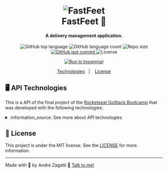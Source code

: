 <h1 align="center">
    <img alt="FastFeet" src="https://res.cloudinary.com/zagatti/image/upload/v1583106267/readme/logo-readme-fastfeet_g0a0yd.png" />
    <br>
    FastFeet 🚚 
</h1>

<h4 align="center">
  A delivery management application.
</h4>
<p align="center">
  <img alt="GitHub top language" src="https://img.shields.io/github/languages/top/AZagatti/FastFeet?style=plastic">
  
  <img alt="GitHub language count" src="https://img.shields.io/github/languages/count/AZagatti/FastFeet?style=plastic">

  <img alt="Repo size" src="https://img.shields.io/github/repo-size/AZagatti/FastFeet?style=plastic">

  <a href="https://github.com/AZagatti/FastFeet/commits/master">
    <img alt="GitHub last commit" src="https://img.shields.io/github/last-commit/AZagatti/FastFeet/master?style=plastic">
  </a>
  
  <img alt="License" src="https://img.shields.io/github/license/AZagatti/FastFeet?style=plastic">
</p>

<div align="center">

[![Run in Insomnia}](https://insomnia.rest/images/run.svg)](https://insomnia.rest/run/?label=FastFeet&uri=https%3A%2F%2Fres.cloudinary.com%2Fzagatti%2Fraw%2Fupload%2Fv1583112144%2Fimsomnia%2FFastfeet_t1copk.json)

</div>

<p align="center">
  <a href="#-api-technologies">Technologies</a>&nbsp;&nbsp;&nbsp;|&nbsp;&nbsp;&nbsp;
  <a href="#-license">License</a>
</p>

## 🖥 API Technologies

This is a API of the final project of the [Rocketseat GoStack Bootcamp](https://rocketseat.com.br/bootcamp) that was developed with the following technologies:

<details>
  <summary>:information_source:  See more about API technologies</summary>

- [Bcrypt](https://www.npmjs.com/package/bcrypt)
- [Bee Queue](https://www.npmjs.com/package/bcrypt)
- [date-fns](https://date-fns.org/)
- [Docker](https://www.docker.com/docker-community)
- [DotEnv](https://www.npmjs.com/package/dotenv)
- [Express](https://expressjs.com/)
- [JWT](https://jwt.io/)
- [Multer](https://github.com/expressjs/multer)
- [Node.js](https://nodejs.org/)
- [Nodemailer](https://nodemailer.com/about/)
- [nodemon](https://nodemon.io/)
- [node-postgres](https://www.npmjs.com/package/pg)
- [PostgreSQL](https://www.postgresql.org/)
- [Redis](https://redis.io/)
- [Sequelize](http://docs.sequelizejs.com/)
- [Sucrase](https://github.com/alangpierce/sucrase)
- [Typescript](https://www.typescriptlang.org/)
- [Visual Studio Code](https://code.visualstudio.com/) with [ESLint](https://marketplace.visualstudio.com/items?itemName=dbaeumer.vscode-eslint) and [Prettier](https://marketplace.visualstudio.com/items?itemName=esbenp.prettier-vscode)
- [Youch](https://www.npmjs.com/package/youch)
- [Yup](https://www.npmjs.com/package/yup)

</details>

## 📝 License

This project is under the MIT license. See the [LICENSE](https://github.com/AZagatti/FastFeet/blob/master/LICENSE) for more information.

---

Made with 💟 by André Zagatti 👋 [Talk to me!](https://www.linkedin.com/in/andr%C3%A9-luis-zagatti-adorna/)
